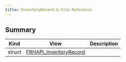 ```yaml
---
title: InventoryRecord.h File Reference
---
```


## Summary
| Kind | View | Description |
|------|------|-------------|
|struct|[FRHAPI_InventoryRecord](/unreal-plugins/all/structfrhapi__inventoryrecord/#structFRHAPI__InventoryRecord)||
